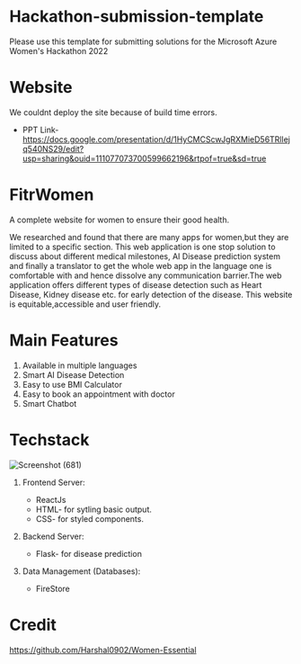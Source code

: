 # Hackathon-submission-template
Please use this template for submitting solutions for the Microsoft Azure Women's Hackathon 2022

# Website
 We couldnt deploy the site because of build time errors.
 * PPT Link- https://docs.google.com/presentation/d/1HyCMCScwJgRXMieD56TRllejq540NS29/edit?usp=sharing&ouid=111077073700599662196&rtpof=true&sd=true
 
 
# FitrWomen
A complete website for women to ensure their good health. 

We researched and found that there are many apps for women,but they are limited to a specific section. This web application is one stop solution to discuss about different medical milestones, AI Disease prediction system and finally a translator to get the whole web app in the language one is comfortable with and hence dissolve any communication barrier.The web application offers different types of disease detection such as Heart Disease, Kidney disease etc. for early detection of the disease.
This website is equitable,accessible and user friendly.

# Main Features
1. Available in multiple languages
2. Smart AI Disease Detection
3. Easy to use BMI Calculator
4. Easy to book an appointment with doctor
5. Smart Chatbot


# Techstack
  ![Screenshot (681)](https://user-images.githubusercontent.com/94471257/174653902-1678d4cd-bcd6-440e-8543-5b0b9eb11595.png)

  
1. Frontend Server:
    * ReactJs
    * HTML- for sytling basic output.
    * CSS- for styled components.
    
2. Backend Server:
    * Flask- for disease prediction
    
3. Data Management (Databases):
    * FireStore

# Credit
https://github.com/Harshal0902/Women-Essential



